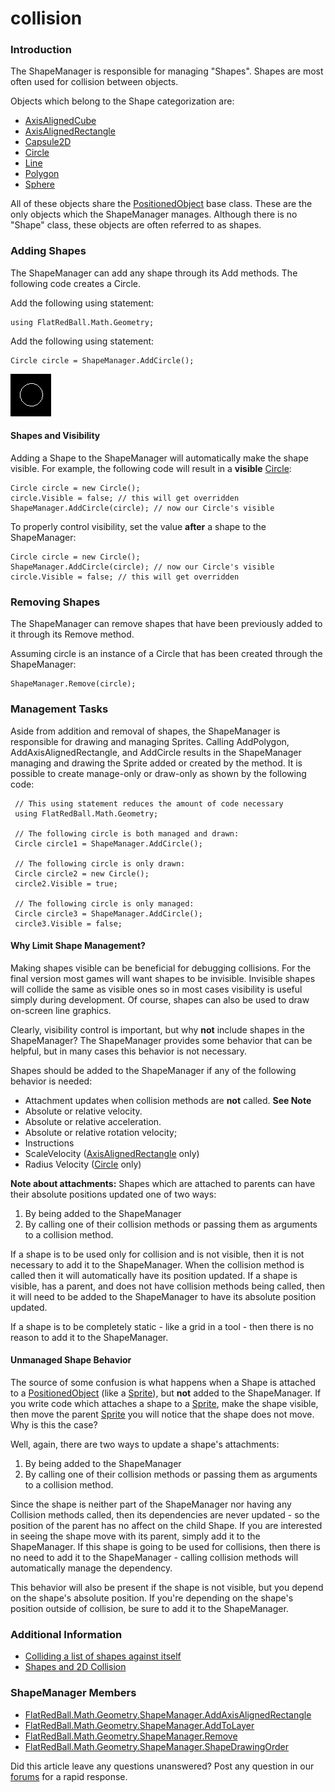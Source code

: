 # collision

### Introduction

The ShapeManager is responsible for managing "Shapes". Shapes are most often used for collision between objects.

Objects which belong to the Shape categorization are:

* [AxisAlignedCube](../frb/docs/index.php)
* [AxisAlignedRectangle](../frb/docs/index.php)
* [Capsule2D](../frb/docs/index.php)
* [Circle](../frb/docs/index.php)
* [Line](../frb/docs/index.php)
* [Polygon](../frb/docs/index.php)
* [Sphere](../frb/docs/index.php)

All of these objects share the [PositionedObject](../frb/docs/index.php) base class. These are the only objects which the ShapeManager manages. Although there is no "Shape" class, these objects are often referred to as shapes.

### Adding Shapes

The ShapeManager can add any shape through its Add methods. The following code creates a Circle.

Add the following using statement:

```
using FlatRedBall.Math.Geometry;
```

Add the following using statement:

```
Circle circle = ShapeManager.AddCircle();
```

![SimpleCircle.png](../media/migrated_media-SimpleCircle.png)

#### Shapes and Visibility

Adding a Shape to the ShapeManager will automatically make the shape visible. For example, the following code will result in a **visible** [Circle](../frb/docs/index.php):

```
Circle circle = new Circle();
circle.Visible = false; // this will get overridden
ShapeManager.AddCircle(circle); // now our Circle's visible
```

To properly control visibility, set the value **after** a shape to the ShapeManager:

```
Circle circle = new Circle();
ShapeManager.AddCircle(circle); // now our Circle's visible
circle.Visible = false; // this will get overridden
```

### Removing Shapes

The ShapeManager can remove shapes that have been previously added to it through its Remove method.

Assuming circle is an instance of a Circle that has been created through the ShapeManager:

```
ShapeManager.Remove(circle);
```

### Management Tasks

Aside from addition and removal of shapes, the ShapeManager is responsible for drawing and managing Sprites. Calling AddPolygon, AddAxisAlignedRectangle, and AddCircle results in the ShapeManager managing and drawing the Sprite added or created by the method. It is possible to create manage-only or draw-only as shown by the following code:

```
 // This using statement reduces the amount of code necessary
 using FlatRedBall.Math.Geometry;

 // The following circle is both managed and drawn:
 Circle circle1 = ShapeManager.AddCircle();

 // The following circle is only drawn:
 Circle circle2 = new Circle();
 circle2.Visible = true;

 // The following circle is only managed:
 Circle circle3 = ShapeManager.AddCircle();
 circle3.Visible = false;
```

#### Why Limit Shape Management?

Making shapes visible can be beneficial for debugging collisions. For the final version most games will want shapes to be invisible. Invisible shapes will collide the same as visible ones so in most cases visibility is useful simply during development. Of course, shapes can also be used to draw on-screen line graphics.

Clearly, visibility control is important, but why **not** include shapes in the ShapeManager? The ShapeManager provides some behavior that can be helpful, but in many cases this behavior is not necessary.

Shapes should be added to the ShapeManager if any of the following behavior is needed:

* Attachment updates when collision methods are **not** called. **See Note**
* Absolute or relative velocity.
* Absolute or relative acceleration.
* Absolute or relative rotation velocity;
* Instructions
* ScaleVelocity ([AxisAlignedRectangle](../frb/docs/index.php) only)
* Radius Velocity ([Circle](../frb/docs/index.php) only)

**Note about attachments:** Shapes which are attached to parents can have their absolute positions updated one of two ways:

1. By being added to the ShapeManager
2. By calling one of their collision methods or passing them as arguments to a collision method.

If a shape is to be used only for collision and is not visible, then it is not necessary to add it to the ShapeManager. When the collision method is called then it will automatically have its position updated. If a shape is visible, has a parent, and does not have collision methods being called, then it will need to be added to the ShapeManager to have its absolute position updated.

If a shape is to be completely static - like a grid in a tool - then there is no reason to add it to the ShapeManager.

#### Unmanaged Shape Behavior

The source of some confusion is what happens when a Shape is attached to a [PositionedObject](../frb/docs/index.php) (like a [Sprite](../frb/docs/index.php)), but **not** added to the ShapeManager. If you write code which attaches a shape to a [Sprite](../frb/docs/index.php), make the shape visible, then move the parent [Sprite](../frb/docs/index.php) you will notice that the shape does not move. Why is this the case?

Well, again, there are two ways to update a shape's attachments:

1. By being added to the ShapeManager
2. By calling one of their collision methods or passing them as arguments to a collision method.

Since the shape is neither part of the ShapeManager nor having any Collision methods called, then its dependencies are never updated - so the position of the parent has no affect on the child Shape. If you are interested in seeing the shape move with its parent, simply add it to the ShapeManager. If this shape is going to be used for collisions, then there is no need to add it to the ShapeManager - calling collision methods will automatically manage the dependency.

This behavior will also be present if the shape is not visible, but you depend on the shape's absolute position. If you're depending on the shape's position outside of collision, be sure to add it to the ShapeManager.

### Additional Information

* [Colliding a list of shapes against itself](../frb/docs/index.php)
* [Shapes and 2D Collision](../frb/docs/index.php)

### ShapeManager Members

* [FlatRedBall.Math.Geometry.ShapeManager.AddAxisAlignedRectangle](../frb/docs/index.php)
* [FlatRedBall.Math.Geometry.ShapeManager.AddToLayer](../frb/docs/index.php)
* [FlatRedBall.Math.Geometry.ShapeManager.Remove](../frb/docs/index.php)
* [FlatRedBall.Math.Geometry.ShapeManager.ShapeDrawingOrder](../frb/docs/index.php)

Did this article leave any questions unanswered? Post any question in our [forums](../frb/forum.md) for a rapid response.

